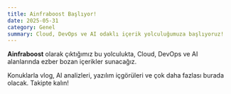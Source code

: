 ```yaml
---
title: Ainfraboost Başlıyor!
date: 2025-05-31
category: Genel
summary: Cloud, DevOps ve AI odaklı içerik yolculuğumuza başlıyoruz!
---
```


**Ainfraboost** olarak çıktığımız bu yolculukta, Cloud, DevOps ve AI alanlarında ezber bozan içerikler sunacağız.

Konuklarla vlog, AI analizleri, yazılım içgörüleri ve çok daha fazlası burada olacak. Takipte kalın!